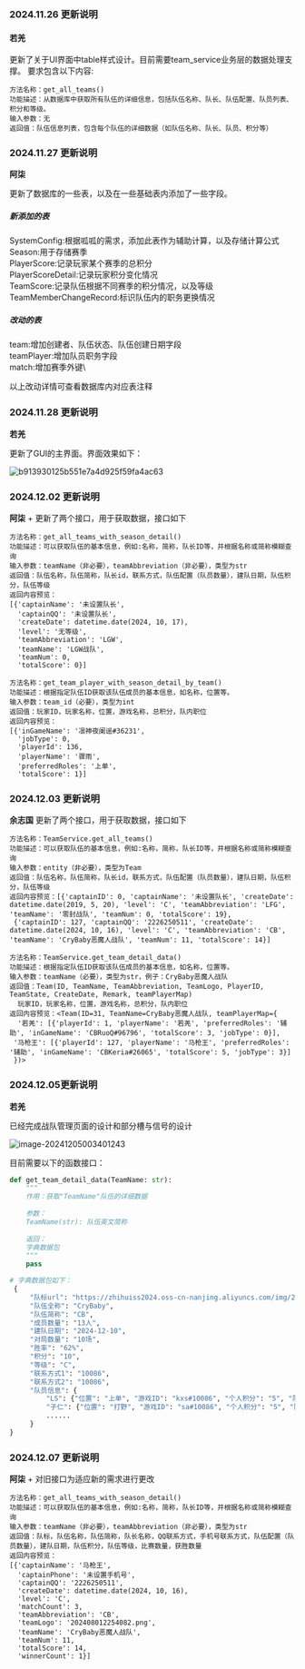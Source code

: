### 2024.11.26  更新说明
#### 若羌
更新了关于UI界面中table样式设计。目前需要team_service业务层的数据处理支撑。
要求包含以下内容:

```shell
方法名称：get_all_teams()
功能描述：从数据库中获取所有队伍的详细信息，包括队伍名称、队长、队伍配置、队员列表、积分和等级。
输入参数：无
返回值：队伍信息列表，包含每个队伍的详细数据（如队伍名称、队长、队员、积分等）
```

### 2024.11.27 更新说明
**阿柒**

更新了数据库的一些表，以及在一些基础表内添加了一些字段。

##### 新添加的表
SystemConfig:根据呱呱的需求，添加此表作为辅助计算，以及存储计算公式\
Season:用于存储赛季\
PlayerScore:记录玩家某个赛季的总积分\
PlayerScoreDetail:记录玩家积分变化情况\
TeamScore:记录队伍根据不同赛季的积分情况，以及等级\
TeamMemberChangeRecord:标识队伍内的职务更换情况

##### 改动的表
team:增加创建者、队伍状态、队伍创建日期字段\
teamPlayer:增加队员职务字段\
match:增加赛季外键\

以上改动详情可查看数据库内对应表注释

### 2024.11.28 更新说明

**若羌**

更新了GUI的主界面。界面效果如下：

![b913930125b551e7a4d925f59fa4ac63](https://zhihuiss2024.oss-cn-nanjing.aliyuncs.com/img/202411281624526.png)


### 2024.12.02 更新说明

**阿柒**
+
更新了两个接口，用于获取数据，接口如下
```shell
方法名称：get_all_teams_with_season_detail()
功能描述：可以获取队伍的基本信息，例如:名称，简称，队长ID等，并根据名称或简称模糊查询
输入参数：teamName（非必要），teamAbbreviation（非必要），类型为str
返回值：队伍名称，队伍简称，队长id，联系方式，队伍配置（队员数量），建队日期，队伍积分，队伍等级
返回内容预览： 
[{'captainName': '未设置队长',
  'captainQQ': '未设置队长',
  'createDate': datetime.date(2024, 10, 17),
  'level': '无等级',
  'teamAbbreviation': 'LGW',
  'teamName': 'LGW战队',
  'teamNum': 0,
  'totalScore': 0}]
```

```shell
方法名称：get_team_player_with_season_detail_by_team()
功能描述：根据指定队伍ID获取该队伍成员的基本信息，如名称，位置等。
输入参数：team_id（必要），类型为int
返回值：玩家ID，玩家名称，位置，游戏名称，总积分，队内职位
返回内容预览：
[{'inGameName': '凛神夜阑谣#36231',
  'jobType': 0,
  'playerId': 136,
  'playerName': '骤雨',
  'preferredRoles': '上单',
  'totalScore': 1}]

```

### 2024.12.03 更新说明

**余志国**
更新了两个接口，用于获取数据，接口如下

```shell
方法名称：TeamService.get_all_teams()
功能描述：可以获取队伍的基本信息，例如:名称，简称，队长ID等，并根据名称或简称模糊查询
输入参数：entity（非必要），类型为Team
返回值：队伍名称，队伍简称，队长id，联系方式，队伍配置（队员数量），建队日期，队伍积分，队伍等级
返回内容预览：[{'captainID': 0, 'captainName': '未设置队长', 'createDate': datetime.date(2019, 5, 20), 'level': 'C', 'teamAbbreviation': 'LFG', 'teamName': '零封战队', 'teamNum': 0, 'totalScore': 19},
 {'captainID': 127, 'captainQQ': '2226250511', 'createDate': datetime.date(2024, 10, 16), 'level': 'C', 'teamAbbreviation': 'CB', 'teamName': 'CryBaby恶魔人战队', 'teamNum': 11, 'totalScore': 14}]
```

```shell
方法名称：TeamService.get_team_detail_data()
功能描述：根据指定队伍ID获取该队伍成员的基本信息，如名称，位置等。
输入参数：teamName（必要），类型为str，例子：CryBaby恶魔人战队
返回值：Team(ID, TeamName, TeamAbbreviation, TeamLogo, PlayerID, TeamState, CreateDate, Remark, teamPlayerMap)
  玩家ID，玩家名称，位置，游戏名称，总积分，队内职位
返回内容预览：<Team(ID=31, TeamName=CryBaby恶魔人战队, teamPlayerMap={
  '若羌': [{'playerId': 1, 'playerName': '若羌', 'preferredRoles': '辅助', 'inGameName': 'CBRuoQ#96796', 'totalScore': 3, 'jobType': 0}],
 '马枪王': [{'playerId': 127, 'playerName': '马枪王', 'preferredRoles': '辅助', 'inGameName': 'CBKeria#26065', 'totalScore': 5, 'jobType': 3}]
 })>
```

### 2024.12.05更新说明

**若羌**

已经完成战队管理页面的设计和部分槽与信号的设计

![image-20241205003401243](https://zhihuiss2024.oss-cn-nanjing.aliyuncs.com/img/202412050034308.png)

目前需要以下的函数接口：

```python
def get_team_detail_data(TeamName: str):
    """
    作用：获取"TeamName"队伍的详细数据
    
    参数：
    TeamName(str): 队伍英文简称
    
    返回：
    字典数据包
    """
    pass
```

```python
# 字典数据包如下：
 {
     "队标url": "https://zhihuiss2024.oss-cn-nanjing.aliyuncs.com/img/202408012254082.png",
     "队伍全称": "CryBaby",
     "队伍简称": "CB",
     "成员数量": "13人",
     "建队日期": "2024-12-10",
     "对局数量": "10场",
     "胜率": "62%",
     "积分": "10",
     "等级": "C",
     "联系方式1": "10086",
     "联系方式2": "10086",
     "队员信息": {
         "LS": {"位置": "上单", "游戏ID": "kxs#10086", "个人积分": "5", "队内职务": "队长"},
         "子仁": {"位置": "打野", "游戏ID": "sa#10086", "个人积分": "5", "队内职务": "副队长"},
         ......
     }
}
```

### 2024.12.07 更新说明

**阿柒**
+
对旧接口为适应新的需求进行更改
```shell
方法名称：get_all_teams_with_season_detail()
功能描述：可以获取队伍的基本信息，例如:名称，简称，队长ID等，并根据名称或简称模糊查询
输入参数：teamName（非必要），teamAbbreviation（非必要），类型为str
返回值：队标，队伍名称，队伍简称，队长名称，QQ联系方式，手机号联系方式，队伍配置（队员数量），建队日期，队伍积分，队伍等级，比赛数量，获胜数量
返回内容预览： 
[{'captainName': '马枪王',
  'captainPhone': '未设置手机号',
  'captainQQ': '2226250511',
  'createDate': datetime.date(2024, 10, 16),
  'level': 'C',
  'matchCount': 3,
  'teamAbbreviation': 'CB',
  'teamLogo': '202408012254082.png',
  'teamName': 'CryBaby恶魔人战队',
  'teamNum': 11,
  'totalScore': 14,
  'winnerCount': 1}]
```

